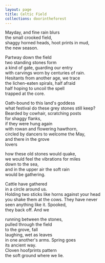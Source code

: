 ```yaml
---
layout: page
title: Celtic Field
collections: doorintheforest
---
```


<p>Mayday, and fine rain blurs<br>
the small crooked field,<br>
shaggy horned heads, hoot prints in mud, <br>
the new season.</p>
<p>Partway down the field<br>
two standing stones form<br>
a kind of gate, guarding our entry<br>
with carvings worn by centuries of rain. <br>
Hesitants from another age, we trace <br>
the lichen-eaten spirals, half afraid <br>
half hoping to uncoil the spell<br>
trapped at the core.</p>
<p>Oath-bound to this land's goddess<br>
what festival do these grey stones still keep? <br>
Bearded by cowhair, scratching posts <br>
for shaggy flanks,<br>
if they were hung again<br>
with rowan and flowering hawthorn, <br>
circled by dancers to welcome the May, <br>
and there in the grove<br>
lovers</p>
<p>how these old stones would quake, <br>
we would feel the vibrations for miles <br>
down to the sea,<br>
and in the upper air the soft rain <br>
would be gathering.</p>
<p>Cattle have gathered<br>
in a circle around us.<br>
Holding two sticks like horns against your head <br>
you shake them at the cows. They have never <br>
seen anything like it. Spooked,<br>
they back off. And we</p>
<p>running between the stones,<br>
pulled through the field<br>
to the grove, fall<br>
laughing, wet as leaves<br>
in one another's arms. Spring goes <br>
its ancient way.<br>
Cloven hoofprints pattern<br>
the soft ground where we lie.</p>
